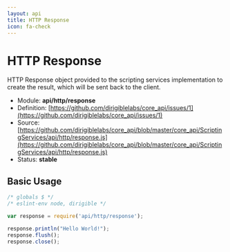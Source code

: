 ```yaml
---
layout: api
title: HTTP Response
icon: fa-check
---
```


HTTP Response
===

HTTP Response object provided to the scripting services implementation to create the result, which will be sent back to the client.

- Module: **api/http/response**
- Definition: [https://github.com/dirigiblelabs/core_api/issues/1](https://github.com/dirigiblelabs/core_api/issues/1)
- Source: [https://github.com/dirigiblelabs/core_api/blob/master/core_api/ScriptingServices/api/http/response.js](https://github.com/dirigiblelabs/core_api/blob/master/core_api/ScriptingServices/api/http/response.js)
- Status: **stable**

Basic Usage
---

```javascript
/* globals $ */
/* eslint-env node, dirigible */

var response = require('api/http/response');

response.println("Hello World!");
response.flush();
response.close();
```

